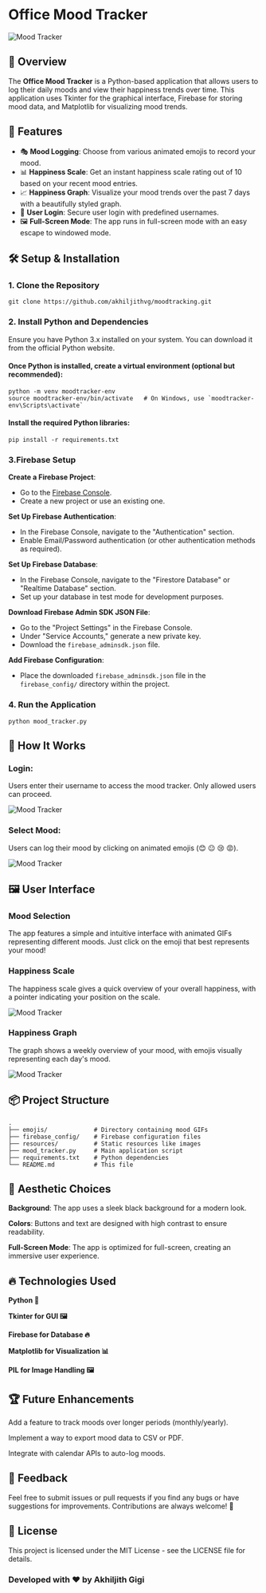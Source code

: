 #  Office Mood Tracker

![Mood Tracker](resources/gitimages/main.gif)

## 📝 Overview

The **Office Mood Tracker** is a Python-based application that allows users to log their daily moods and view their happiness trends over time. This application uses Tkinter for the graphical interface, Firebase for storing mood data, and Matplotlib for visualizing mood trends.

## 🚀 Features

- 🎭 **Mood Logging**: Choose from various animated emojis to record your mood.
- 📊 **Happiness Scale**: Get an instant happiness scale rating out of 10 based on your recent mood entries.
- 📈 **Happiness Graph**: Visualize your mood trends over the past 7 days with a beautifully styled graph.
- 👤 **User Login**: Secure user login with predefined usernames.
- 🖼️ **Full-Screen Mode**: The app runs in full-screen mode with an easy escape to windowed mode.

## 🛠️ Setup & Installation

### 1. Clone the Repository
```
git clone https://github.com/akhiljithvg/moodtracking.git
```

### 2. Install Python and Dependencies

Ensure you have Python 3.x installed on your system. You can download it from the official Python website.

#### Once Python is installed, create a virtual environment (optional but recommended):
```
python -m venv moodtracker-env
source moodtracker-env/bin/activate   # On Windows, use `moodtracker-env\Scripts\activate`
```

#### Install the required Python libraries:
```
pip install -r requirements.txt
```
### 3.Firebase Setup

   **Create a Firebase Project**:
   - Go to the [Firebase Console](https://console.firebase.google.com/).
   - Create a new project or use an existing one.

   **Set Up Firebase Authentication**:
   - In the Firebase Console, navigate to the "Authentication" section.
   - Enable Email/Password authentication (or other authentication methods as required).

   **Set Up Firebase Database**:
   - In the Firebase Console, navigate to the "Firestore Database" or "Realtime Database" section.
   - Set up your database in test mode for development purposes.

   **Download Firebase Admin SDK JSON File**:
   - Go to the "Project Settings" in the Firebase Console.
   - Under "Service Accounts," generate a new private key.
   - Download the `firebase_adminsdk.json` file.

   **Add Firebase Configuration**:
   - Place the downloaded `firebase_adminsdk.json` file in the `firebase_config/` directory within the project.

### 4. Run the Application
```
python mood_tracker.py
```

## 🧠 How It Works
### **Login**:

Users enter their username to access the mood tracker. Only allowed users can proceed.

![Mood Tracker](resources/gitimages/login.png)

### **Select Mood**:

Users can log their mood by clicking on animated emojis (😊 😐 😢 😡).

![Mood Tracker](resources/gitimages/main.gif)

## 🖼️ User Interface
### Mood Selection

The app features a simple and intuitive interface with animated GIFs representing different moods. Just click on the emoji that best represents your mood!

### Happiness Scale

The happiness scale gives a quick overview of your overall happiness, with a pointer indicating your position on the scale.

![Mood Tracker](resources/gitimages/scale.png)

### Happiness Graph

The graph shows a weekly overview of your mood, with emojis visually representing each day's mood.

![Mood Tracker](resources/gitimages/graph.png)


## 📦 Project Structure

```
.
├── emojis/             # Directory containing mood GIFs
├── firebase_config/    # Firebase configuration files
├── resources/          # Static resources like images
├── mood_tracker.py     # Main application script
├── requirements.txt    # Python dependencies
└── README.md           # This file
```

## 🎨 Aesthetic Choices

**Background**: The app uses a sleek black background for a modern look.

**Colors**: Buttons and text are designed with high contrast to ensure readability.

**Full-Screen Mode**: The app is optimized for full-screen, creating an immersive user experience.


## 🔥 Technologies Used
**Python 🐍**

**Tkinter for GUI 🖼️**

**Firebase for Database 🔥**

**Matplotlib for Visualization 📊**

**PIL for Image Handling 🖼️**


## 🏆 Future Enhancements
Add a feature to track moods over longer periods (monthly/yearly).

Implement a way to export mood data to CSV or PDF.

Integrate with calendar APIs to auto-log moods.


## 💬 Feedback
Feel free to submit issues or pull requests if you find any bugs or have suggestions for improvements. Contributions are always welcome! 🎉


## 📄 License
This project is licensed under the MIT License - see the LICENSE file for details.





### Developed with ❤️ by Akhiljith Gigi
